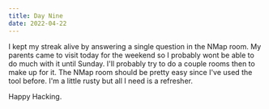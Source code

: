 ```yaml
---
title: Day Nine
date: 2022-04-22
---
```


I kept my streak alive by answering a single question in the NMap room. My parents came to visit today for the weekend so I probably wont be able to do much with it until Sunday. I'll probably try to do a couple rooms then to make up for it. The NMap room should be pretty easy since I've used the tool before. I'm a little rusty but all I need is a refresher.

Happy Hacking.